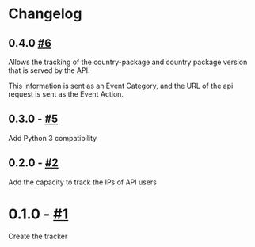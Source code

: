# Changelog

## 0.4.0 [#6](https://github.com/openfisca/tracker/pull/6)

Allows the tracking of the country-package and country package version that is served by the API.

This information is sent as an Event Category, and the URL of the api request is sent as the Event Action.

## 0.3.0 - [#5](https://github.com/openfisca/tracker/pull/2)

Add Python 3 compatibility

## 0.2.0 - [#2](https://github.com/openfisca/tracker/pull/2)

Add the capacity to track the IPs of API users

# 0.1.0 - [#1](https://github.com/openfisca/tracker/pull/1)

Create the tracker
